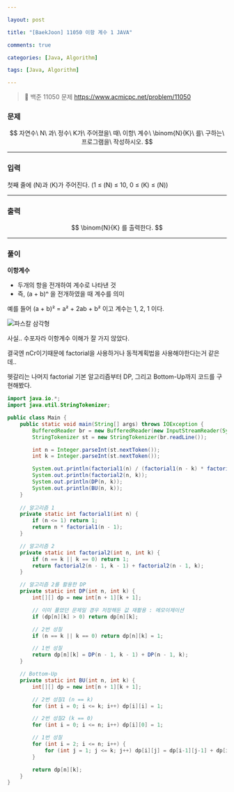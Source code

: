 ```yaml
---

layout: post

title: "[BaekJoon] 11050 이항 계수 1 JAVA"

comments: true

categories: [Java, Algorithm]

tags: [Java, Algorithm]

---
```


> 🔗 백준 11050 문제 https://www.acmicpc.net/problem/11050

### **문제**

$$
자연수\ N\ 과\ 정수\ K가\ 주어졌을\ 때\ 이항\ 계수\ \binom{N}{K}\ 를\ 구하는\
프로그램을\ 작성하시오.
$$



------

### **입력**

첫째 줄에 \(N\)과 \(K\)가 주어진다. (1 ≤ \(N\) ≤ 10, 0 ≤ \(K\) ≤ \(N\))

------

### **출력**

$$
\binom{N}{K} 를 출력한다.
$$

------

### **풀이**

**이항계수**

- 두개의 항을 전개하여 계수로 나타낸 것
- 즉, (a + b)ⁿ 을 전개하였을 때 계수를 의미

예를 들어 (a + b)² = a² + 2ab + b² 이고 계수는 1, 2, 1 이다.

![파스칼 삼각형](https://blog.kakaocdn.net/dn/QGus7/btrVYj4Ygyu/CJwRn4V7qlvtDwes6vreUK/img.png)

사실.. 수포자라 이항계수 이해가 잘 가지 않았다.

결국엔 nCr이기때문에 factorial을 사용하거나 동적계획법을 사용해야한다는거 같은데..

헷갈리는 나머지 factorial 기본 알고리즘부터 DP, 그리고 Bottom-Up까지 코드를 구현해봤다.



```java
import java.io.*;
import java.util.StringTokenizer;

public class Main {
    public static void main(String[] args) throws IOException {
        BufferedReader br = new BufferedReader(new InputStreamReader(System.in));
        StringTokenizer st = new StringTokenizer(br.readLine());

        int n = Integer.parseInt(st.nextToken());
        int k = Integer.parseInt(st.nextToken());

        System.out.println(factorial1(n) / (factorial1(n - k) * factorial1(k)));
        System.out.println(factorial2(n, k));
        System.out.println(DP(n, k));
        System.out.println(BU(n, k));
    }
    
    // 알고리즘 1
    private static int factorial1(int n) {
        if (n <= 1) return 1;
        return n * factorial1(n - 1);
    }

    // 알고리즘 2
    private static int factorial2(int n, int k) {
        if (n == k || k == 0) return 1;
        return factorial2(n - 1, k - 1) + factorial2(n - 1, k);
    }

    // 알고리즘 2를 활용한 DP
    private static int DP(int n, int k) {
        int[][] dp = new int[n + 1][k + 1];

        // 이미 풀었던 문제일 경우 저장해둔 값 재활용 : 메모이제이션
        if (dp[n][k] > 0) return dp[n][k];

        // 2번 성질
        if (n == k || k == 0) return dp[n][k] = 1;

        // 1번 성질
        return dp[n][k] = DP(n - 1, k - 1) + DP(n - 1, k);
    }

    // Bottom-Up
    private static int BU(int n, int k) {
        int[][] dp = new int[n + 1][k + 1];

        // 2번 성질1 (n == k)
        for (int i = 0; i <= k; i++) dp[i][i] = 1;

        // 2번 성질2 (k == 0)
        for (int i = 0; i <= n; i++) dp[i][0] = 1;

        // 1번 성질
        for (int i = 2; i <= n; i++) {
            for (int j = 1; j <= k; j++) dp[i][j] = dp[i-1][j-1] + dp[i-1][j];
        }

        return dp[n][k];
    }
}
```